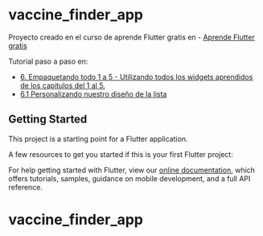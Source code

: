 # vaccine_finder_app

Proyecto creado en el curso de aprende Flutter gratis en - [Aprende Flutter gratis](https://capitanapps.com/curso-flutter-temario)

Tutorial paso a paso en:
- [6. Empaquetando todo 1 a 5 - Utilizando todos los widgets aprendidos de los capitulos del 1 al 5.](https://capitanapps.com/curso-flutter-temario)
- [6.1 Personalizando nuestro diseño de la lista](https://github.com/capps99/vaccine_finder_app/tree/6.1-personalizacion-list-view)

## Getting Started

This project is a starting point for a Flutter application.

A few resources to get you started if this is your first Flutter project:

For help getting started with Flutter, view our
[online documentation](https://flutter.dev/docs), which offers tutorials,
samples, guidance on mobile development, and a full API reference.
# vaccine_finder_app
